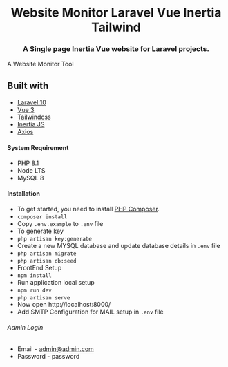 <h1 align="center">Website Monitor Laravel Vue Inertia Tailwind</h1>
<h3 align="center">A Single page Inertia Vue website for Laravel projects.</h3>


A Website Monitor Tool

## Built with
- [Laravel 10](https://github.com/laravel/framework)
- [Vue 3](https://vuejs.org/)
- [Tailwindcss](https://tailwindcss.com/)
- [Inertia JS](https://inertiajs.com/)
- [Axios](https://axios-http.com/)

#### System Requirement
- PHP 8.1
- Node LTS
- MySQL 8

#### Installation
- To get started, you need to install [PHP Composer](https://getcomposer.org/).
- `composer install`
- Copy `.env.example` to `.env` file
- To generate key
- `php artisan key:generate`
- Create a new MYSQL database and update database details in `.env` file
- `php artisan migrate`
- `php artisan db:seed`
- FrontEnd Setup 
- `npm install`
- Run application local setup
- `npm run dev`
- `php artisan serve`
- Now open http://localhost:8000/
- Add SMTP Configuration for MAIL setup in `.env` file

###### Admin Login 
- Email - admin@admin.com
- Password - password
